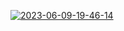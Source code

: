 <a href="https://ibb.co/C8QfRcm"><img src="https://i.ibb.co/LR13VFY/2023-06-09-19-46-14.png" alt="2023-06-09-19-46-14" border="0"></a>
